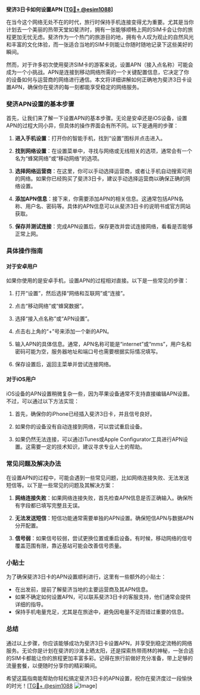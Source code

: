 **斐济3日卡如何设置APN [[TG💪+ @esim1088](https://t.me/s/esim1088)]**

在当今这个网络无处不在的时代，旅行时保持手机连接变得尤为重要。尤其是当你计划去一个美丽的热带天堂如斐济时，拥有一张能够顺畅上网的SIM卡会让你的旅程更加无忧无虑。斐济作为一个热门的旅游目的地，拥有令人叹为观止的自然风光和丰富的文化体验，而一张适合当地的SIM卡则能让你随时随地记录下这些美好的瞬间。

然而，对于许多初次使用斐济SIM卡的游客来说，设置APN（接入点名称）可能会成为一个小挑战。APN是连接到移动网络所需的一个关键配置信息，它决定了你的设备如何与运营商的网络进行通信。本文将详细讲解如何正确地为斐济3日卡设置APN，确保你在斐济的每一刻都能享受稳定的网络服务。

### 斐济APN设置的基本步骤

首先，让我们来了解一下设置APN的基本步骤。无论是安卓还是iOS设备，设置APN的过程大同小异，但具体的操作界面会有所不同。以下是通用的步骤：

1. **进入手机设置**：打开你的智能手机，找到“设置”图标并点击进入。
   
2. **找到网络设置**：在设置菜单中，寻找与网络或无线相关的选项，通常会有一个名为“蜂窝网络”或“移动网络”的选项。

3. **选择网络运营商**：在这里，你可以手动选择运营商，或者让手机自动搜索可用的网络。如果你已经购买了斐济3日卡，建议手动选择运营商以确保正确的网络设置。

4. **添加APN信息**：接下来，你需要添加APN的相关信息。这通常包括APN名称、用户名、密码等。具体的APN信息可以从斐济3日卡的说明书或官方网站获取。

5. **保存并测试连接**：完成APN设置后，保存更改并尝试连接网络，看看是否能够正常上网。

### 具体操作指南

#### 对于安卓用户

如果你使用的是安卓手机，设置APN的过程相对直接。以下是一些常见的步骤：

1. 打开“设置”，然后选择“网络和互联网”或“连接”。
   
2. 点击“移动网络”或“蜂窝数据”。

3. 选择“接入点名称”或“APN设置”。

4. 点击右上角的“+”号来添加一个新的APN。

5. 输入APN的具体信息。通常，APN名称可能是“internet”或“mms”，用户名和密码可能为空，服务器地址和端口号也需要根据实际情况填写。

6. 保存设置后，返回主菜单并尝试连接网络。

#### 对于iOS用户

iOS设备的APN设置稍微复杂一些，因为苹果设备通常不支持直接编辑APN设置。不过，可以通过以下方法实现：

1. 首先，确保你的iPhone已经插入斐济3日卡，并且信号良好。

2. 如果你的设备没有自动连接到网络，可以尝试重启设备。

3. 如果仍然无法连接，可以通过iTunes或Apple Configurator工具进行APN设置。这需要一定的技术知识，建议寻求专业人士的帮助。

### 常见问题及解决办法

在设置APN的过程中，可能会遇到一些常见问题，比如网络连接失败、无法发送短信等。以下是一些常见的问题及其解决方案：

1. **网络连接失败**：如果网络连接失败，首先检查APN信息是否正确输入。确保所有字段都已填写完整且无误。

2. **无法发送短信**：短信功能通常需要单独的APN设置。确保短信APN与数据APN分开配置。

3. **信号弱**：如果信号较弱，尝试更换位置或重启设备。有时候，移动网络的信号覆盖范围有限，靠近基站可能会改善信号质量。

### 小贴士

为了确保斐济3日卡的APN设置顺利进行，这里有一些额外的小贴士：

- 在出发前，提前了解斐济当地的主要运营商及其APN信息。
- 如果不确定如何设置APN，可以联系斐济3日卡的客服支持，他们通常会提供详细的指导。
- 保持手机电量充足，尤其是在旅途中，避免因电量不足而错过重要的信息。

### 总结

通过以上步骤，你应该能够成功为斐济3日卡设置APN，并享受到稳定流畅的网络服务。无论你是计划在斐济的沙滩上晒太阳，还是探索热带雨林的神秘，一张合适的SIM卡都能让你的旅程更加丰富多彩。记得在旅行前做好充分准备，带上足够的流量套餐，以便随时分享你的精彩瞬间。

希望这篇指南能帮助你轻松搞定斐济3日卡的APN设置，祝你在斐济度过一段愉快的时光！[[TG💪+ @esim1088](https://t.me/s/esim1088) ![Image](https://i.postimg.cc/4NQfJmqS/Snipaste-2025-05-13-00-14-12.png)]
